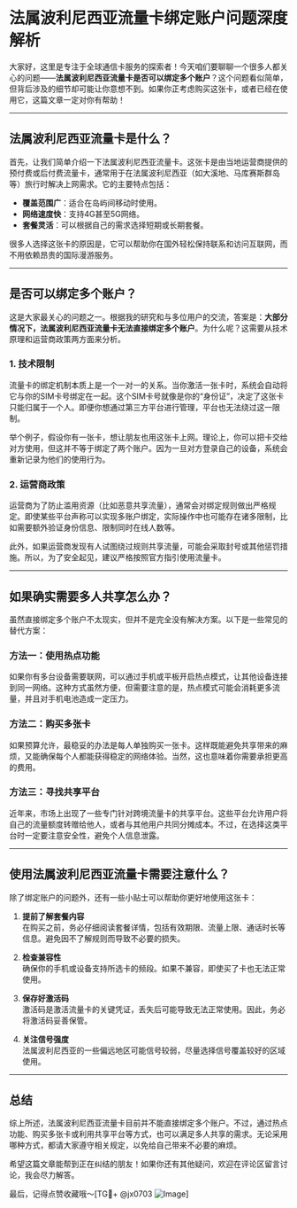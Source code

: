 # 法属波利尼西亚流量卡绑定账户问题深度解析

大家好，这里是专注于全球通信卡服务的探索者！今天咱们要聊聊一个很多人都关心的问题——**法属波利尼西亚流量卡是否可以绑定多个账户**？这个问题看似简单，但背后涉及的细节却可能让你意想不到。如果你正考虑购买这张卡，或者已经在使用它，这篇文章一定对你有帮助！

---

## 法属波利尼西亚流量卡是什么？

首先，让我们简单介绍一下法属波利尼西亚流量卡。这张卡是由当地运营商提供的预付费或后付费流量卡，通常用于在法属波利尼西亚（如大溪地、马库赛斯群岛等）旅行时解决上网需求。它的主要特点包括：

- **覆盖范围广**：适合在岛屿间移动时使用。
- **网络速度快**：支持4G甚至5G网络。
- **套餐灵活**：可以根据自己的需求选择短期或长期套餐。

很多人选择这张卡的原因是，它可以帮助你在国外轻松保持联系和访问互联网，而不用依赖昂贵的国际漫游服务。

---

## 是否可以绑定多个账户？

这是大家最关心的问题之一。根据我的研究和与多位用户的交流，答案是：**大部分情况下，法属波利尼西亚流量卡无法直接绑定多个账户**。为什么呢？这需要从技术原理和运营商政策两方面来分析。

### 1. 技术限制
流量卡的绑定机制本质上是一个一对一的关系。当你激活一张卡时，系统会自动将它与你的SIM卡号绑定在一起。这个SIM卡号就像是你的“身份证”，决定了这张卡只能归属于一个人。即便你想通过第三方平台进行管理，平台也无法绕过这一限制。

举个例子，假设你有一张卡，想让朋友也用这张卡上网。理论上，你可以把卡交给对方使用，但这并不等于绑定了两个账户。因为一旦对方登录自己的设备，系统会重新记录为他们的使用行为。

### 2. 运营商政策
运营商为了防止滥用资源（比如恶意共享流量），通常会对绑定规则做出严格规定。即使某些平台声称可以实现多账户绑定，实际操作中也可能存在诸多限制，比如需要额外验证身份信息、限制同时在线人数等。

此外，如果运营商发现有人试图绕过规则共享流量，可能会采取封号或其他惩罚措施。所以，为了安全起见，建议严格按照官方指引使用流量卡。

---

## 如果确实需要多人共享怎么办？

虽然直接绑定多个账户不太现实，但并不是完全没有解决方案。以下是一些常见的替代方案：

### 方法一：使用热点功能
如果你有多台设备需要联网，可以通过手机或平板开启热点模式，让其他设备连接到同一网络。这种方式虽然方便，但需要注意的是，热点模式可能会消耗更多流量，并且对手机电池造成一定压力。

### 方法二：购买多张卡
如果预算允许，最稳妥的办法是每人单独购买一张卡。这样既能避免共享带来的麻烦，又能确保每个人都能获得稳定的网络体验。当然，这也意味着你需要承担更高的费用。

### 方法三：寻找共享平台
近年来，市场上出现了一些专门针对跨境流量卡的共享平台。这些平台允许用户将自己的流量额度转赠给他人，或者与其他用户共同分摊成本。不过，在选择这类平台时一定要注意安全性，避免个人信息泄露。

---

## 使用法属波利尼西亚流量卡需要注意什么？

除了绑定账户的问题外，还有一些小贴士可以帮助你更好地使用这张卡：

1. **提前了解套餐内容**  
   在购买之前，务必仔细阅读套餐详情，包括有效期限、流量上限、通话时长等信息。避免因不了解规则而导致不必要的损失。

2. **检查兼容性**  
   确保你的手机或设备支持所选卡的频段。如果不兼容，即使买了卡也无法正常使用。

3. **保存好激活码**  
   激活码是激活流量卡的关键凭证，丢失后可能导致无法正常使用。因此，务必将激活码妥善保管。

4. **关注信号强度**  
   法属波利尼西亚的一些偏远地区可能信号较弱，尽量选择信号覆盖较好的区域使用。

---

## 总结

综上所述，法属波利尼西亚流量卡目前并不能直接绑定多个账户。不过，通过热点功能、购买多张卡或利用共享平台等方式，也可以满足多人共享的需求。无论采用哪种方式，都请大家遵守相关规定，以免给自己带来不必要的麻烦。

希望这篇文章能帮到正在纠结的朋友！如果你还有其他疑问，欢迎在评论区留言讨论，我会尽力解答。

最后，记得点赞收藏哦～[TG💪+ @jx0703 ![Image](https://github.com/user-attachments/assets/dbca1d08-cadb-493c-b0ec-ad6f7a83f270)]